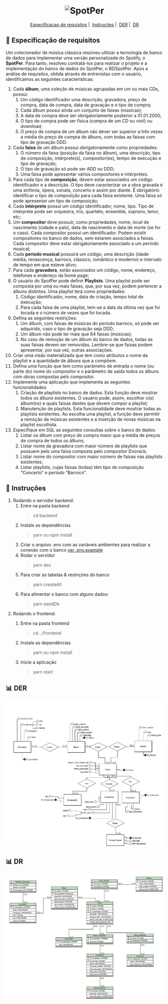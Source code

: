 <h1 align="center">
  <img alt="SpotPer" title="SpotPer" src="https://uploaddeimagens.com.br/images/002/472/517/original/spotper.png?1572625611" width="400px" />
</h1>

<p align = "center">
   <a href="#memo-especificação-de-requisitos">Especificacao de requisitos</a>&nbsp;|&nbsp;
   <a href="#bookmark_tabs-instruções">Instruções</a>&nbsp;|&nbsp;
   <a href="#bar_chart-der">DER</a>&nbsp;|&nbsp;
   <a href="#bar_chart-dr">DR</a>
</p>

## :memo: Especificação de requisitos
Um colecionador de música clássica resolveu utilizar a tecnologia de banco de dados
para implementar uma versão personalizada do Spotify, o **SpotPer**. Para tanto,
resolveu contratá-los para realizar o projeto e a implementação do banco de dados do
SpotPer, o BDSpotPer. Após a análise de requisitos, obtida através de entrevistas com o
usuário, identificamos as seguintes características:
1. Cada **álbum**, uma coleção de músicas agrupadas em um ou mais CDs,
possui:
   1. Um código identificador uma descrição, gravadora, preço de compra, data
de compra, data de gravação e o tipo de compra;
   1. Cada álbum possui ainda um conjunto de faixas (músicas);
   1. A data de compra deve ser obrigatoriamente posterior a 01.01.2000;
   1. O tipo de compra pode ser física (compra de um CD ou vinil) ou download;
   1. O preço de compra de um álbum não dever ser superior a três vezes a
média do preço de compra de álbuns, com todas as faixas com tipo de
gravação DDD.
1. Cada **faixa** de um álbum possui obrigatoriamente como propriedades:
   1. O número da faixa (posição da faixa no álbum), uma descrição, tipo de
composição, intérprete(s), compositor(es), tempo de execução e tipo de
gravação;
   1. O tipo de gravação só pode ser ADD ou DDD;
   1. Uma faixa pode apresentar vários compositores e intérpretes.
1. Para cada tipo de **composição**, devem estar associados um código
identificador e a descrição. O tipo deve caracterizar se a obra gravada é uma
sinfonia, ópera, sonata, concerto e assim por diante. É obrigatório identificar o
tipo de composição para cada faixa existente. Uma faixa só pode apresentar
um tipo de composição;
1. Cada **intérprete** possui um código identificador, nome, tipo. Tipo de intérprete
pode ser orquestra, trio, quarteto, ensemble, soprano, tenor, etc;
1. Um **compositor** deve possuir, como propriedades, nome, local de nascimento
(cidade e país), data de nascimento e data de morte (se for o caso). Cada
compositor possui um identificador. Podem existir compositores no banco de
dados, sem estarem associados a faixas. Cada compositor deve estar
obrigatoriamente associado a um período musical;
1. Cada **período musical** possuirá um código, uma descrição (idade média,
renascença, barroco, clássico, romântico e moderno) e intervalo de tempo em
que esteve ativo;
1. Para cada **gravadora**, estão associados um código, nome, endereço, telefones
e endereço da home page;
1. O usuário do SpotPer pode definir **Playlists**. Uma playlist pode ser composta
por uma ou mais faixas, que, por sua vez, podem pertencer a álbuns distintos.
Uma playlist terá como propriedades:
   1. Código identificador, nome, data de criação, tempo total de execução;
   1. Para cada faixa de uma playlist, tem-se a data da última vez que foi tocada
e o número de vezes que foi tocada.
1. Defina as seguintes restrições:
   1. Um álbum, com faixas de músicas do período barroco, só pode ser adquirido,
caso o tipo de gravação seja DDD;
   1. Um álbum não pode ter mais que 64 faixas (músicas);
   1. No caso de remoção de um álbum do banco de dados, todas as suas faixas
devem ser removidas. Lembre-se que faixas podem apresentar, por sua vez,
outras associações.
1. Criar uma visão materializada que tem como atributos o nome da playlist e a
quantidade de álbuns que a compõem.
1. Defina uma função que tem como parâmetro de entrada o nome (ou parte do)
nome do compositor e o parâmetro de saída todos os álbuns com obras
compostas pelo compositor.
1. Implemente uma aplicação que implementa as seguintes
funcionalidades:
   1. Criação de playlists no banco de dados. Esta função deve mostrar todos os
álbuns existentes. O usuário pode, assim, escolher o(s) álbum(ns) e quais
faixas destes que devem compor a playlist;
   1. Manutenção de playlists. Esta funcionalidade deve mostrar todas as playlists
existentes. Ao escolha uma playlist, a função deve permitir a remoção de
músicas existentes e a inserção de novas músicas na playlist escolhida.
1. Especifique em SQL as seguintes consultas sobre o banco de dados:
   1. Listar os álbum com preço de compra maior que a média de preços de compra
de todos os álbuns;
   1. Listar nome da gravadora com maior número de playlists que possuem pelo
uma faixa composta pelo compositor Dvorack;
   1. Listar nome do compositor com maior número de faixas nas playlists
existentes;
   1. Listar playlists, cujas faixas (todas) têm tipo de composição “Concerto” e
período “Barroco”.

## :bookmark_tabs: Instruções
1. Rodando o servidor backend:
   1. Entre na pasta backend
      > cd backend
   1. Instale as dependências
      > yarn
      ou
      > npm install
   1. Criar o arquivo .env com as variáveis ambientes para realizar a conexão com o banco [ver .env.example](https://github.com/navarrotheus/SpotPer/blob/backend/backend/.env.example)
   1. Rodar o servidor
      > yarn dev
   1. Para criar as tabelas & restrições do banco
      > yarn createAll
   1. Para alimentar o banco com alguns dados:
      > yarn seedDb
1. Rodando o frontend:
   1. Entre na pasta frontend
      > cd ../frontend
   1. Instale as dependências
      > yarn
      ou
      > npm install
      
   1. Inicie a aplicação
      > yarn start

## :bar_chart: DER
![DER](https://github.com/navarrotheus/SpotPer/blob/master/DER.jpg)

## :bar_chart: DR
![DR](https://github.com/navarrotheus/SpotPer/blob/master/DR.jpg)
